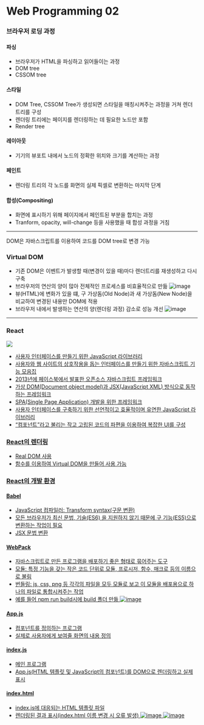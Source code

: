 # Web Programming 02

### 브라우저 로딩 과정
#### 파싱
- 브라우저가 HTML을 파싱하고 읽어들이는 과정
- DOM tree
- CSSOM tree
#### 스타일
- DOM Tree, CSSOM Tree가 생성되면 스타일을 매칭시켜주는 과정을 거쳐 렌더 트리를 구성
- 렌더링 트리에는 페이지를 렌더링하는 데 필요한 노드만 포함
- Render tree
#### 레이아웃
- 기기의 뷰포트 내에서 노드의 정확한 위치와 크기를 계산하는 과정
#### 페인트
- 렌더링 트리의 각 노드를 화면의 실제 픽셀로 변환하는 마지막 단계
#### 합성(Compositing)
- 화면에 표시하기 위해 페이지에서 페인트된 부분을 합치는 과정
- Tranform, opacity, will-change 등을 사용했을 때 합성 과정을 거침

---

DOM은 자바스크립트를 이용하여 코드를 DOM tree로 변경 가능</br>

### Virtual DOM

- 기존 DOM은 이벤트가 발생할 때(변경이 있을 때)마다 렌더트리를 재생성하고 다시 구축
- 브라우저의 연산의 양이 많아 전체적인 프로세스를 비효율적으로 만듦
![image](https://github.com/Gnyo/React/assets/102850495/7209b25e-5d04-4675-a4a5-cb90728c8711)
- 뷰(HTML)에 변화가 있을 떄, 구 가상돔(Old Node)과 새 가상돔(New Node)을 비교하여 변경된 내용만 DOM에 적용
- 브라우저 내에서 발생하는 연산의 양(렌더링 과정) 감소로 성능 개선
![image](https://github.com/Gnyo/React/assets/102850495/90edd4ba-d12d-4d2c-b0cd-bf6d4f8ca1e3)

---
### React
<a href="https://react.dev/" target="_blank"> <img src="https://img.shields.io/badge/react-20232a.svg?style=for-the-badge&logo=react&logoColor=61DAFB"/>
- 사용자 인터페이스를 만들기 위한 JavaScript 라이브러리
- 사용자와 웹 사이트의 상호작용을 돕는 인터페이스를 만들기 위한 자바스크립트 기능 모음집
- 2013년에 페이스북에서 발표한 오픈소스 자바스크립트 프레임워크
- 가상 DOM(Document object model)과 JSX(JavaScript XML) 방식으로 동작하는 프레임워크
- SPA(Single Page Application) 개발을 위한 프레임워크
- 사용자 인터페이스를 구축하기 위한 선언적이고 효율적이며 유연한 JavaScript 라이브러리
- “컴포넌트”라고 불리는 작고 고립된 코드의 파편을 이용하여 복잡한 UI를 구성
  
### React의 렌더링
- Real DOM 사용
- 함수를 이용하여 Virtual DOM을 만들어 사용 가능

### React의 개발 환경
#### Babel
- JavaScript 컴파일러: Transform syntax(구문 변환)
- 모든 브라우저가 최신 문법, 기술(ES6) 을 지원하지 않기 때문에 구 기능(ES5)으로 변환하는 작업이 필요
- JSX 문법 변환

#### WebPack
- 자바스크립트로 만든 프로그램을 배포하기 좋은 형태로 묶어주는 도구
- 모듈: 특정 기능을 갖는 작은 코드 단위로 모듈, 프로시저, 함수, 매크로 등의 이름으로 불림
- 번들링: js, css, png 등 각각의 파일을 모두 모듈로 보고 이 모듈을 배포용으로 하나의 파일로 통합시켜주는 작업
- 예를 들어 npm run build시에 build 폴더 만듦
![image](https://github.com/Gnyo/React/assets/102850495/87984ff0-2bc2-4efc-a3c0-2e12029d763b)


#### App.js
- 컴포넌트를 정의하는 프로그램
- 실제로 사용자에게 보여줄 화면의 내용 정의
#### index.js
- 메인 프로그램
- App.js(HTML 템플릿 및 JavaScript의 컴포넌트)를 DOM으로 렌더링하고 실제 표시
#### index.html
- index.js에 대응되는 HTML 템플릿 파일
- 렌더링된 결과 표시(index.html 이름 변경 시 오류 발생)
![image](https://github.com/Gnyo/React/assets/102850495/c1bf8adf-ba24-458a-986b-6e81740d6d39)
![image](https://github.com/Gnyo/React/assets/102850495/6278ab97-9066-4d2e-ac7e-2a21b7b79d31)


